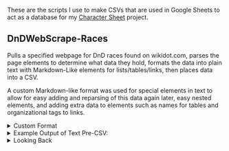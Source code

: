 These are the scripts I use to make CSVs that are used in Google Sheets to act as a database for my [Character Sheet](https://pantheradigital.github.io/CharacterSheet/) project.

## DnDWebScrape-Races
Pulls a specified webpage for DnD races found on wikidot.com, parses the page elements to determine what data they hold, formats the data into plain text with Markdown-Like elements for lists/tables/links, then places data into a CSV. 

A custom Markdown-like format was used for special elements in text to allow for easy adding and reparsing of this data again later, easy nested elements, and adding extra data to elements such as names for tables and organizational tags to links.

<details>

<summary>Custom Format</summary><br>
  
**Links:** \
`{spell:spell name}` \
`{feat:feat name}` \
`{item:item name}`
- Curly braces enclose the link with a colon separating the two main parts
- Part one is the specifier of what the element type is (such as a spell or item like a sword)
- Part two is the name of the item
- This works with wikidot links as the site uses this format without the curly braces for their links
- This same format for data lookup is planned to be used in [Character Sheet](https://pantheradigital.github.io/CharacterSheet/) for adding and finding items, spells, etc.
- As a fallback normal Markdown format may be used if a non-wikidot link is used


**Unordered Lists:**
```
\n[item1;\n
item2]\n
```
- ‘;\n’ separates items
- Lists start and end on their own lines unless they are within another element, such as a list or table, in which the outer newlines are removed

**Table:** \
_With name_
```
\n[optional table name ||| column name || column name;;\n
row 1 data || row 1 other data;\n
row 2 data || row 2 other data]\n
```
_Without name_
```
\n[column name || column name;;\n
row 1 data || row 1 other data;\n
row 2 data || row 2 other data]\n
```
- ‘ || ‘ separates columns
- ‘ ||| ‘ separates the name of the table from the rest of the table
- ‘;;\n’ separates the header row containing the names of the columns from the rest of the rows containing data
- ‘;\n’ separates rows of the table
- Similar to list, a table starts and ends on its own line
- Similar to list syntax but with the addition of column separators and a name separator

**Feat:** \
`Name | Description;\n` \
These are elements that have a name and a description and are used in DnD to describe many aspects of a character
<br><br>

All above elements, except Links, may contain themselves or other above elements making it a goal for this format to allow for containment of other elements while still being easy to format and add to entries, and parse later.

</details>

<details>

<summary>Example Output of Text Pre-CSV:</summary><br>

Pulled from https://dnd5e.wikidot.com/lineage:hexblood \
(The script will pull all data for a race from a page including different sub-races and sources. This is just the data of the first entry to demonstrate the formatting of the output.)

```
source :        Van Richten's Guide to Ravenloft
race :          hexblood
sub-race :      
description :   Where wishing fails, ancient magic can offer a heart’s desire—at least, for a time. Hexbloods are individuals infused with eldritch magic, fey energy, or mysterious witchcraft. Some who enter into bargains with hags gain their deepest wishes but eventually find themselves transformed. These changes evidence a hag’s influence: ears that split in forked points, skin in lurid shades, long hair that regrows if cut, and an irremovable living crown. Along with these marks, hexbloods manifest hag-like traits, such as darkvision, and a variety of magical methods to beguile the senses and avoid the same.
While many hexbloods gain their lineage after making a deal with a hag, others reveal their nature as they age—particularly if a hag influenced them early in life or even before their birth. Many hexbloods turn to lives of adventure, seeking to discover the mysteries of their magic, to forge a connection with their fey natures, or to avoid a hag that obsesses over them.
###Heir of Hags
One way hags create more of their kind is through the creation of hexbloods. Every hexblood exhibits features suggestive of the hag whose magic inspires their powers. This includes an unusual crown, often called a eldercross or witch’s turn. This living, garland-like part of a hexblood’s body extends from their temples and wraps behind the head, serving as a visible mark of the bargain between hag and hexblood, a debt owed, or a change to come.
###Hexblood Origins
A bargain with a hag or other eerie forces transformed your character into a magical being. Roll on or choose an option from the Hexblood Origins table to determine how your character gained their lineage.
[Hexblood Origins ||| d8 || Origin;;
1 || Seeking a child, your parent made a bargain with a hag. You are the result of that arrangement.;
2 || Fey kidnappers swapped you and your parents’ child.;
3 || A coven of hags lost one of its members. You were created to replace the lost hag.;
4 || You were cursed as a child. A deal with the spirits of the forest transformed you into a hexblood, now free of the curse.;
5 || You began life as a fey creature, but an accident changed you and forced you from your home.;
6 || A slighted druid transformed you and bound you to live only so long as a sacred tree bears fruit.]
ability-score :  Increase one ability score by 2 and increase a different one by 1, or increase three different ability scores by 1. If you are replacing your race with this lineage, replace any Ability Score Increase you previously had with this.
age :           
alignment :     
languages :      You can speak, read, and write Common and one other language that you and your DM agree is appropriate for the character. If you are replacing your race with this lineage, you retain any languages you had and gain no new languages.
size :           You are Medium or Small. You choose the size when you gain this lineage.
speed :          Your walking speed is 30 feet
features :      Creature Type |  You are a Fey.;

Ancestral Legacy |  If you replace a race with this lineage, you can keep the following elements of that race: any skill proficiencies you gained from it and any climbing, flying, or swimming speed you gained from it.
[If you don't keep any of those elements or you choose this lineage at character creation, you gain proficiency in two skills of your choice.];

Darkvision |  You can see in dim light within 60 feet of you as if it were bright light and in darkness as if it were dim light. You discern colors in that darkness as shades of gray.;

Eerie Token |  As a bonus action, you can harmlessly remove a lock of your hair, one of your nails, or one of your teeth. This token is imbued with magic until you finish a long rest. While the token is imbued this way, you can take these actions:
[[Telepathic Message | As an action, you can send a telepathic message to the creature holding or carrying the token, as long as you are within 10 miles of it. The message can contain up to twenty-five words.;
Remote Viewing | If you are within 10 miles of the token, you can enter a trance as an action. The trance lasts for 1 minute, but it ends early if you dismiss it (no action required) or are incapacitated. During this trance, you can see and hear from the token as if you were located where it is. While you are using your senses at the token's location, you are blinded and deafened in regard to your own surroundings. When the trance ends, the token is harmlessly destroyed.];
Once you create a token using this feature, you can't do so again until you finish a long rest, at which point your missing part regrows.];

Hex Magic |  You can cast the {spell:disguise-self} and {spell:hex} spells with this trait. Once you cast either of these spells with this trait, you can’t cast that spell with it again until you finish a long rest. You can also cast these spells using any spell slots you have.
[Intelligence, Wisdom, or Charisma is your spellcasting ability for these spells (choose the ability when you gain this lineage).];
```

</details>

<details>

<summary>Looking Back</summary><br>

This was good practice in data parsing and code adaptability. The core problem to solve with this project was taking data from web elements and storing the data in a defined format for use later. 

The web elements had multiple formats and variations that would need to be read from. Additionally one webpage would hold all the data related to one race which included sub-races and variants from different sources. The data itself is text, having to be formatted based on the content and intended use of the text. The text would need to be parsed into main categories before being converted to CSV. These are the main categories used to organize race data in DnD and this project: \
Source, race, sub-race, description, ability score, age, alignment, languages, size, speed, features.

This project had 3 main phases of development, each coinciding with the different versions of the program.

1 : Brute force method. \
Identified a common format across a few pages that organized the data in a specific order and with consistent HTML element usage. This was only usable for some races in Common and Exotic groups. This stage was very rigid but acted as a starting point

2 : Good for all races under Common, Exotic and Monstrous groups. \
Common formats were identified based on their use of HTML elements and organization of data, with some deviation that would need to be handled. This, and the previous version, operated on ‘assumptions’. For example if the current element was the source then the next would be the description, and after that would be the features, unless it was an HTML table in which case it was still part of the description. This worked well since a format was known with known variations that could be handled, however it would expand version 1 greatly to cover the variations and was still rigid. In this phase test cases were used during production. Three main pages were used for testing as they were complicated and covered all main variations and elements. Once the program could properly read these pages it was complete.

3 : Good for all previous races and extends to Setting Specific group. \
New formats were introduced that were so different from the previous formats that the previous version of the program would not be usable. This version rebuilt the program to no longer operate on ‘assumptions’ but would assess each element individually, only looking at past or future elements for context when necessary (such as if the table name was the previous element). This greatly improved the flexibility of the program, only needing minor changes to work on the previous formats once it worked on the Setting Specific formats. Test cases were again identified among the Setting Specific races to help during development before moving back to the previous groups to ensure full compatibility with the rest of the groups.

</details>
